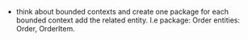 * think about bounded contexts and create one package for each bounded context add the related entity. I.e package: Order entities: Order, OrderItem.